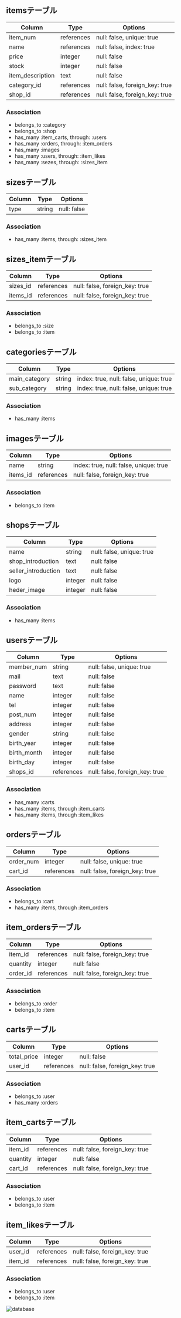 ## itemsテーブル

|Column|Type|Options|
|------|----|-------|
|item_num|references|null: false, unique: true|
|name|references|null: false, index: true|
|price|integer|null: false|
|stock|integer|null: false|
|item_description|text|null: false|
|category_id|references|null: false, foreign_key: true|
|shop_id|references|null: false, foreign_key: true|

### Association
- belongs_to :category
- belongs_to :shop
- has_many :item_carts, through: :users
- has_many :orders, through: :item_orders
- has_many :images
- has_many :users, through: :item_likes
- has_many :sezes, through: :sizes_item


## sizesテーブル

|Column|Type|Options|
|------|----|-------|
|type|string|null: false|

### Association
- has_many :items, through: :sizes_item


## sizes_itemテーブル

|Column|Type|Options|
|------|----|-------|
|sizes_id|references|null: false, foreign_key: true|
|items_id|references|null: false, foreign_key: true|

### Association
- belongs_to :size
- belongs_to :item


## categoriesテーブル

|Column|Type|Options|
|------|----|-------|
|main_category|string|index: true, null: false, unique: true|
|sub_category|string|index: true, null: false, unique: true|

### Association
- has_many :items


## imagesテーブル

|Column|Type|Options|
|------|----|-------|
|name|string|index: true, null: false, unique: true|
|items_id|references|null: false, foreign_key: true|

### Association
- belongs_to :item


## shopsテーブル

|Column|Type|Options|
|------|----|-------|
|name|string|null: false, unique: true|
|shop_introduction|text|null: false|
|seller_introduction|text|null: false|
|logo|integer|null: false|
|heder_image|integer|null: false|

### Association
- has_many :items


## usersテーブル

|Column|Type|Options|
|------|----|-------|
|member_num|string|null: false, unique: true|
|mail|text|null: false|
|password|text|null: false|
|name|integer|null: false|
|tel|integer|null: false|
|post_num|integer|null: false|
|address|integer|null: false|
|gender|string|null: false|
|birth_year|integer|null: false|
|birth_month|integer|null: false|
|birth_day|integer|null: false|
|shops_id|references|null: false, foreign_key: true|

### Association
- has_many :carts
- has_many :items, through :item_carts
- has_many :items, through :item_likes


## ordersテーブル

|Column|Type|Options|
|------|----|-------|
|order_num|integer|null: false, unique: true|
|cart_id|references|null: false, foreign_key: true|

### Association
- belongs_to :cart
- has_many :items, through :item_orders


## item_ordersテーブル

|Column|Type|Options|
|------|----|-------|
|item_id|references|null: false, foreign_key: true|
|quantity|integer|null: false|
|order_id|references|null: false, foreign_key: true|

### Association
- belongs_to :order
- belongs_to :item


## cartsテーブル

|Column|Type|Options|
|------|----|-------|
|total_price|integer|null: false|
|user_id|references|null: false, foreign_key: true|

### Association
- belongs_to :user
- has_many :orders


## item_cartsテーブル

|Column|Type|Options|
|------|----|-------|
|item_id|references|null: false, foreign_key: true|
|quantity|integer|null: false|
|cart_id|references|null: false, foreign_key: true|

### Association
- belongs_to :user
- belongs_to :item


## item_likesテーブル

|Column|Type|Options|
|------|----|-------|
|user_id|references|null: false, foreign_key: true|
|item_id|references|null: false, foreign_key: true|

### Association
- belongs_to :user
- belongs_to :item



![database](https://user-images.githubusercontent.com/40683059/50054507-e8d40d00-0185-11e9-907f-05bed2311390.png)
